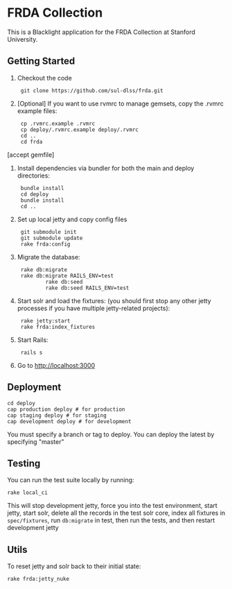 # FRDA Collection

This is a Blacklight application for the FRDA Collection at Stanford University.

## Getting Started

1. Checkout the code

        git clone https://github.com/sul-dlss/frda.git

1. [Optional] If you want to use rvmrc to manage gemsets, copy the .rvmrc example files:

        cp .rvmrc.example .rvmrc
        cp deploy/.rvmrc.example deploy/.rvmrc
        cd ..
        cd frda
[accept gemfile]

1. Install dependencies via bundler for both the main and deploy directories:

        bundle install
        cd deploy
        bundle install
        cd ..

1. Set up local jetty and copy config files

        git submodule init
        git submodule update
        rake frda:config

1. Migrate the database:

        rake db:migrate
        rake db:migrate RAILS_ENV=test
				rake db:seed
				rake db:seed RAILS_ENV=test

1. Start solr and load the fixtures: (you should first stop any other jetty processes if you have multiple jetty-related projects):

        rake jetty:start
        rake frda:index_fixtures

1. Start Rails:

        rails s

1. Go to <http://localhost:3000>


## Deployment

    cd deploy
    cap production deploy # for production
    cap staging deploy # for staging
    cap development deploy # for development

You must specify a branch or tag to deploy.  You can deploy the latest by specifying "master"

## Testing

You can run the test suite locally by running:

    rake local_ci

This will stop development jetty, force you into the test environment, start jetty, start solr,
delete all the records in the test solr core, index all fixtures in `spec/fixtures`, run `db:migrate` in test,
then run the tests, and then restart development jetty

## Utils

To reset jetty and solr back to their initial state:

    rake frda:jetty_nuke